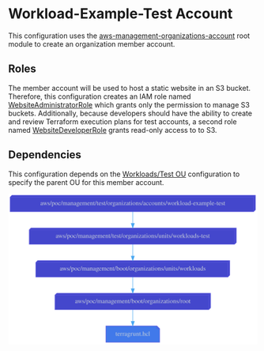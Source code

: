 # Workload-Example-Test Account

This configuration uses the
[aws-management-organizations-account](../../../../../../../modules/poc/aws-management-organizations-account)
root module to create an organization member account.

## Roles

The member account will be used to host a static website in an S3 bucket.
Therefore, this configuration creates an IAM role named
[WebsiteAdministratorRole](roles/website-administrator.yml)
which grants only the permission to manage S3 buckets. Additionally, because
developers should have the ability to create and review Terraform execution
plans for test accounts, a second role named
[WebsiteDeveloperRole](roles/website-developer.yml) grants read-only access to
to S3.

## Dependencies

This configuration depends on the [Workloads/Test OU](../../units/workloads-test)
configuration to specify the parent OU for this member account.

![Dependency graph](graph.svg)
